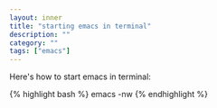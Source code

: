 ```yaml
---
layout: inner
title: "starting emacs in terminal"
description: ""
category: ""
tags: ["emacs"]
---
```

Here's how to start emacs in terminal:

{% highlight bash %}
emacs -nw
{% endhighlight %}

